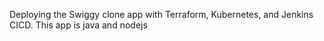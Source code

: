 Deploying the Swiggy clone app with Terraform, Kubernetes, and Jenkins CICD.
This app is java and nodejs







